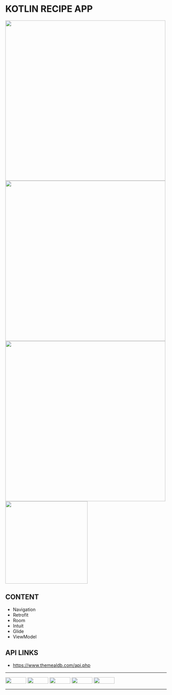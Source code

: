# KOTLIN RECIPE APP

<img src="https://github.com/beytullahay/kotlin-recipe-app/assets/81561442/e0524b02-16ba-44d3-a8c3-916c69410551" width='500' >
<img src="https://github.com/beytullahay/kotlin-recipe-app/assets/81561442/2b5ba417-473f-415e-8a49-dd0804dacf9b1" width='500'>

<img src="https://github.com/beytullahay/kotlin-recipe-app/assets/81561442/c654d395-49e7-4c1d-9312-2ffa0e7f3307" width='500'>
<img src="https://github.com/beytullahay/kotlin-recipe-app/assets/81561442/fefae9f9-904b-4e8b-b24f-38021a3606f1" width='257'>
  


## CONTENT

- Navigation
- Retrofit
- Room
- Intuit 
- Glide
- ViewModel

## API LINKS
- https://www.themealdb.com/api.php


--------------------------------------

<img src="https://img.shields.io/badge/Flutter-02569B?style=for-the-badge&logo=flutter&logoColor=white" width='65' height=20> <img src="https://img.shields.io/badge/Dart-0175C2?style=for-the-badge&logo=dart&logoColor=white" width='65' height=20> <img src="https://img.shields.io/badge/Android-3DDC84?style=for-the-badge&logo=android&logoColor=white" width='65' height=20> <img src="https://img.shields.io/badge/LinkedIn-0077B5?style=for-the-badge&logo=linkedin&logoColor=white" width='65' height=20>  <img src="https://img.shields.io/badge/Gmail-D14836?style=for-the-badge&logo=gmail&logoColor=white" width='65' height=20>  

---------------------------------------
